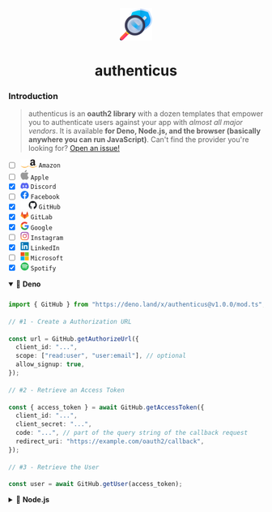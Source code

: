 <div align="center">
  <img src="https://raw.githubusercontent.com/azurystudio/authenticus/dev/.github/assets/logo.svg" width="64px" />
  <h1>authenticus</h1>
</div>

### Introduction

> authenticus is an **oauth2 library** with a dozen templates that empower you
> to authenticate users against your app with _almost all major vendors_. It is
> available **for Deno, Node.js, and the browser (basically anywhere you can run
> JavaScript)**. Can't find the provider you're looking for?
> [Open an issue!](https://github.com/azurystudio/authenticus/issues/new/choose)

- [ ] <img src="https://raw.githubusercontent.com/azurystudio/authenticus/dev/.github/assets/amazon_dark.svg#gh-dark-mode-only" width="16px" /><img src="https://raw.githubusercontent.com/azurystudio/authenticus/dev/.github/assets/amazon_light.svg#gh-light-mode-only" width="16px" /> `Amazon`
- [ ] <img src="https://raw.githubusercontent.com/azurystudio/authenticus/dev/.github/assets/apple.svg" width="16px" /> `Apple`
- [x] <img src="https://raw.githubusercontent.com/azurystudio/authenticus/dev/.github/assets/discord.svg" width="16px" /> `Discord`
- [ ] <img src="https://raw.githubusercontent.com/azurystudio/authenticus/dev/.github/assets/facebook.svg" width="16px" /> `Facebook`
- [x] <img src="https://raw.githubusercontent.com/azurystudio/authenticus/dev/.github/assets/github_dark.svg#gh-dark-mode-only" width="16px" /><img src="https://raw.githubusercontent.com/azurystudio/authenticus/dev/.github/assets/github_light.svg#gh-light-mode-only" width="16px" /> `GitHub`
- [x] <img src="https://raw.githubusercontent.com/azurystudio/authenticus/dev/.github/assets/gitlab.svg" width="16px" /> `GitLab`
- [x] <img src="https://raw.githubusercontent.com/azurystudio/authenticus/dev/.github/assets/google.svg" width="16px" /> `Google`
- [ ] <img src="https://raw.githubusercontent.com/azurystudio/authenticus/dev/.github/assets/instagram.svg" width="16px" /> `Instagram`
- [x] <img src="https://raw.githubusercontent.com/azurystudio/authenticus/dev/.github/assets/linkedin.svg" width="16px" /> `LinkedIn`
- [ ] <img src="https://raw.githubusercontent.com/azurystudio/authenticus/dev/.github/assets/microsoft.svg" width="16px" /> `Microsoft`
- [x] <img src="https://raw.githubusercontent.com/azurystudio/authenticus/dev/.github/assets/spotify.svg" width="16px" /> `Spotify`

<details open>
  <summary>🦕 <b>Deno</b></summary>

### 

```ts
import { GitHub } from "https://deno.land/x/authenticus@v1.0.0/mod.ts";

// #1 - Create a Authorization URL

const url = GitHub.getAuthorizeUrl({
  client_id: "...",
  scope: ["read:user", "user:email"], // optional
  allow_signup: true,
});

// #2 - Retrieve an Access Token

const { access_token } = await GitHub.getAccessToken({
  client_id: "...",
  client_secret: "...",
  code: "...", // part of the query string of the callback request
  redirect_uri: "https://example.com/oauth2/callback",
});

// #3 - Retrieve the User

const user = await GitHub.getUser(access_token);
```

</details>

<details>
  <summary>🐢 <b>Node.js</b></summary>

### 

```bash
npm i authenticus
```

```ts
// ESM
import { GitHub } from "authenticus";

// CommonJS
const { GitHub } = require("authenticus");

// #1 - Create a Authorization URL

const url = GitHub.getAuthorizeUrl({
  client_id: "...",
  scope: ["read:user", "user:email"], // optional
  allow_signup: true,
});

// #2 - Retrieve an Access Token

const { access_token } = await GitHub.getAccessToken({
  client_id: "...",
  client_secret: "...",
  code: "...", // part of the query string of the callback request
  redirect_uri: "https://example.com/oauth2/callback",
});

// #3 - Retrieve the User

const user = await GitHub.getUser(access_token);
```

</details>
